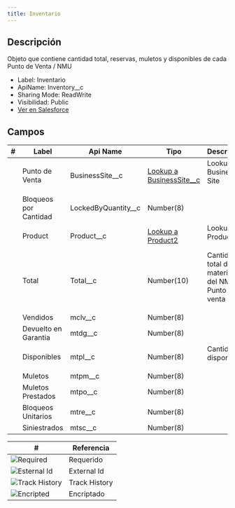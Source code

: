 ```yaml
---
title: Inventario
---
```


<!-- START autogenerated-object -->

## Descripción

Objeto que contiene cantidad total, reservas, muletos y disponibles de cada Punto de Venta / NMU

- Label: Inventario
- ApiName: Inventory__c
- Sharing Mode: ReadWrite
- Visibilidad: Public
- [Ver en Salesforce](https://test.salesforce.com/lightning/setup/ObjectManager/lookupRedirect?lookup=entityByApiName&apiName=Inventory__c)

## Campos

| #   | Label | Api Name | Tipo | Descripcion |
| --- | ----- | -------- | ---- | ----------- |
| <div class="icons"></div> | Punto de Venta | BusinessSite__c | [Lookup a BusinessSite__c](/diccionarios/objects/BusinessSite__c) | Lookup a Business Site <ul></ul> |
| <div class="icons"></div> | Bloqueos por Cantidad | LockedByQuantity__c | Number(8) |  <ul></ul> |
| <div class="icons"></div> | Product | Product__c | [Lookup a Product2](/diccionarios/objects/Product2) | Lookup a Product <ul></ul> |
| <div class="icons"></div> | Total | Total__c | Number(10) | Cantidad total de materiales del NMU / Punto de venta <ul></ul> |
| <div class="icons"></div> | Vendidos | mclv__c | Number(8) |  <ul></ul> |
| <div class="icons"></div> | Devuelto en Garantia | mtdg__c | Number(8) |  <ul></ul> |
| <div class="icons"></div> | Disponibles | mtpl__c | Number(8) | Cantidad disponible <ul></ul> |
| <div class="icons"></div> | Muletos | mtpm__c | Number(8) |  <ul></ul> |
| <div class="icons"></div> | Muletos Prestados | mtpo__c | Number(8) |  <ul></ul> |
| <div class="icons"></div> | Bloqueos Unitarios | mtre__c | Number(8) |  <ul></ul> |
| <div class="icons"></div> | Siniestrados | mtsc__c | Number(8) |  <ul></ul> |

| #                                                              | Referencia    |
| -------------------------------------------------------------- | ------------- |
| <div class="icons">![Required](/img/lock_60.png)</div>         | Requerido     |
| <div class="icons">![Esternal Id](/img/database_60.png)</div>  | External Id   |
| <div class="icons">![Track History](/img/tracker_60.png)</div> | Track History |
| <div class="icons">![Encripted](/img/password_60.png)</div>    | Encriptado    |

<!-- END autogenerated-object -->
